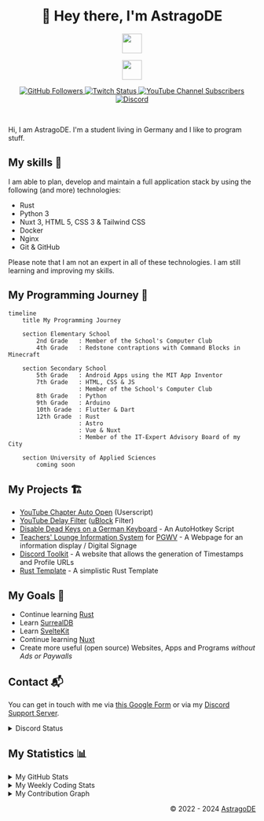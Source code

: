 <h1 align="center">👋 Hey there, I'm AstragoDE</h1>

<!-- Badges -->

<p align="center">
    <img src="https://skillicons.dev/icons?i=rust,python,nuxt,html,css,js,tailwind,nginx" height="40"/>
</p>

<p align="center">
    <img src="https://skillicons.dev/icons?i=linux,windows,docker,vscode,git,github,blender,discord" height="40"/>
</p>

<p align="center">
    <a href="https://gh.astrago.de" target="_blank">
        <img alt="GitHub Followers" src="https://img.shields.io/github/followers/AstragoDE?style=flat-square&label=GitHub%20Followers">
    </a>
    <a href="https://tw.astrago.de" target="_blank">
        <img alt="Twitch Status" src="https://img.shields.io/twitch/status/astragode?style=flat-square&label=Twitch">
    </a>
    <a href="https://yt.astrago.de" target="_blank">
        <img alt="YouTube Channel Subscribers" src="https://img.shields.io/youtube/channel/subscribers/UCBwRnJ_byI-WjxTv0c0iVPw?style=flat-square&label=YouTube%20Channel%20Subscribers&color=%23ff0000">
    </a>
    <a href="https://discord.gg/bmHmDW39NH">
        <img alt="Discord" src="https://img.shields.io/discord/1078699274273034371?style=flat-square&label=Discord%20Support%20Server&color=5869e9&cacheSeconds=5">
    </a>
</p>
<br>

Hi, I am AstragoDE. I'm a student living in Germany and I like to program stuff.

## My skills 🎯

I am able to plan, develop and maintain a full application stack by using the following (and more) technologies:

- Rust
- Python 3
- Nuxt 3, HTML 5, CSS 3 & Tailwind CSS
- Docker
- Nginx
- Git & GitHub

Please note that I am not an expert in all of these technologies. I am still learning and improving my skills.

## My Programming Journey 🧭

```mermaid
timeline
    title My Programming Journey

    section Elementary School
        2nd Grade   : Member of the School's Computer Club
        4th Grade   : Redstone contraptions with Command Blocks in Minecraft

    section Secondary School
        5th Grade   : Android Apps using the MIT App Inventor
        7th Grade   : HTML, CSS & JS
                    : Member of the School's Computer Club
        8th Grade   : Python
        9th Grade   : Arduino
        10th Grade  : Flutter & Dart
        12th Grade  : Rust
                    : Astro
                    : Vue & Nuxt
                    : Member of the IT-Expert Advisory Board of my City

    section University of Applied Sciences
        coming soon
```

## My Projects 🏗️

- [YouTube Chapter Auto Open](https://github.com/AstragoTech/youtube_chapter_auto_open) (Userscript)
- [YouTube Delay Filter](https://github.com/AstragoDETechnologies/yt-delay-filter) ([uBlock](https://github.com/gorhill/uBlock) Filter)
- [Disable Dead Keys on a German Keyboard](https://github.com/AstragoDETechnologies/disable-dead-keys-german-keyboard) - An AutoHotkey Script
- [Teachers' Lounge Information System](https://github.com/WieSeTechnologies/astroTLIS) for [PGWV](http://pgwv.de) - A Webpage for an information display / Digital Signage
- [Discord Toolkit](https://github.com/AstragoDETechnologies/discord_toolkit) - A website that allows the generation of Timestamps and Profile URLs
- [Rust Template](https://github.com/AstragoDETechnologies/rust-template) - A simplistic Rust Template

## My Goals 🥅

- Continue learning [Rust](https://www.rust-lang.org/)
- Learn [SurrealDB](https://surrealdb.com/)
- Learn [SvelteKit](https://kit.svelte.dev/)
- Continue learning [Nuxt](https://nuxt.com/)
- Create more useful (open source) Websites, Apps and Programs _without Ads or Paywalls_

## Contact 📬

You can get in touch with me via [this Google Form](https://docs.google.com/forms/d/e/1FAIpQLSdOZ5kqCVAjom2DfaeiOooklw_xfUqaf9RN1v2X53nldh200w/viewform?usp=sf_link) or via my [Discord Support Server](https://discord.gg/bmHmDW39NH).

<details><summary>Discord Status</summary><img src="https://lanyard-profile-readme.vercel.app/api/812370844406775808?animated=true" alt="AstragoDE's Discord Status"/></details>

## My Statistics 📊

<details><summary>My GitHub Stats</summary><p align="left">
    <img src="https://github-readme-stats.vercel.app/api?username=AstragoDE&theme=blueberry&custom_title=AstragoDE%27s%20GitHub%20Stats&count_private=true&show_icons=false&hide_border=true&line_height=20&bg_color=1e1e2e&text_color=cdd6f4&icon_color=cba6f7&title_color=94e2d5" alt="AstragoDE's GitHub Stats"/>
</p></details>

<details><summary>My Weekly Coding Stats</summary><p align="left">
    <img src="https://github-readme-stats.vercel.app/api/wakatime?username=AstragoDE&api_domain=wakapi.dev&theme=blueberry&custom_title=AstragoDE%27s%20Weekly%20Coding%20Stats&layout=compact&langs_count=6&hide_border=true&line_height=20&bg_color=1e1e2e&text_color=cdd6f4&icon_color=cba6f7&title_color=94e2d5" alt="AstragoDE's Weekly Coding Stats"/>
</p></details>

<details><summary>My Contribution Graph</summary><p align="left">
    <img src="https://github-readme-activity-graph.vercel.app/graph?username=astragode&theme=github-compact&days=14" alt="AstragoDE's Contribution Graph"/>
</p></details>

<!-- ## My Organizations 🏢

For the sake of better organization, my projects are split up into multiple GitHub organizations. This way, I can keep my personal projects separate from my school projects and my other projects.

- [AstragoDE Technologies](https://github.com/AstragoDETechnologies) for personal projects (most of my projects are here)
- [WieSe Technologies](https://github.com/WieSeTechnologies) for projects I develop with my friend @byRaiZe
- [AstragoDE Education](https://github.com/AstragoDEEducation) for school & [UAS](https://en.wikipedia.org/wiki/Fachhochschule) projects not belonging to their respective oranizations
- [AstragoDE Sharing](https://github.com/AstragoDESharing) for sharing code
- [AstragoDE Miscellaneous](https://github.com/AstragoDEMiscellaneous) for miscellaneous purposes (e.g. learning, testing, tinkering, etc.)
- [Informatik - PGWV](https://github.com/InformatikPGWV) for computer science projects (secondary school (2015 - 2024)) -->

<!-- <p align="left">
<img src="https://github-readme-stats.vercel.app/api/top-langs/?username=AstragoDE&layout=compact&theme=blueberry&count_private=true&hide_border=true"/>
</p> -->

<!-- ### My GitHub Commits (Skyline) 🌃 -->
<!-- - [2023 GitHub Skyline](https://skyline.github.com/astragode/2023) -->
<!-- - [2022 GitHub Skyline](https://skyline.github.com/astragode/2022) -->
<!-- - [2021 GitHub Skyline](https://skyline.github.com/astragode/2021) -->
<!-- - [2020 GitHub Skyline](https://skyline.github.com/astragode/2020) -->

<div align="right" style="text-align: right;">
    <p>© 2022 - 2024 <a href="https://gh.astrago.de">AstragoDE</a></p>
</div>
